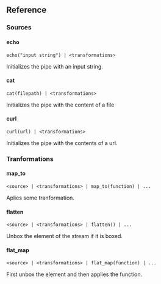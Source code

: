 ## Reference

### Sources
#### echo
```
echo("input string") | <transformations>
```
Initializes the pipe with an input string.

#### cat
```
cat(filepath) | <transformations>
```
Initializes the pipe with the content of a file

#### curl
```
curl(url) | <transformations> 
```
Initializes the pipe with the contents of a url.

### Tranformations
#### map_to
```
<source> | <transformations> | map_to(function) | ...
```
Aplies some tranformation.
#### flatten
```
<source> | <transformations> | flatten() | ...
```
Unbox the element of the stream if it is boxed.

#### flat_map
```
<source> | <transformations> | flat_map(function) | ...
```
First unbox the element and then applies the function.
